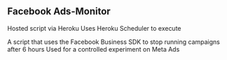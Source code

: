 ## Facebook Ads-Monitor
Hosted script via Heroku
Uses Heroku Scheduler to execute 

A script that uses the Facebook Business SDK to stop running campaigns after 6 hours 
Used for a controlled experiment on Meta Ads